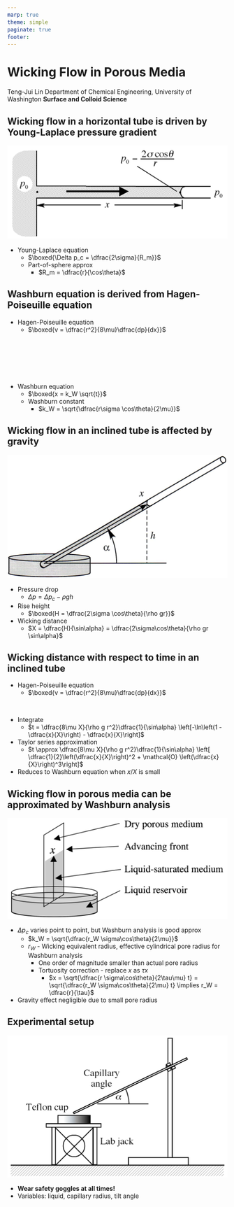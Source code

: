 ```yaml
---
marp: true
theme: simple
paginate: true
footer:
---
```

<!-- Marp for VS Code v1.5.2 -->

<!-- headingDivider: 2 -->
<!-- _class: cover -->
# Wicking Flow in Porous Media

Teng-Jui Lin
Department of Chemical Engineering, University of Washington
**Surface and Colloid Science**

## Wicking flow in a horizontal tube is driven by Young-Laplace pressure gradient

![width:700px center](wicking-horizontal-capillary-tube.png)

- Young-Laplace equation
  - $\boxed{\Delta p_c = \dfrac{2\sigma}{R_m}}$
  - Part-of-sphere approx
    - $R_m = \dfrac{r}{\cos\theta}$

## Washburn equation is derived from Hagen-Poiseuille equation

- Hagen-Poiseuille equation
  - $\boxed{v = \dfrac{r^2}{8\mu}\dfrac{dp}{dx}}$

<br/><br/><br/><br/><br/>

- Washburn equation
  - $\boxed{x = k_W \sqrt{t}}$
  - Washburn constant
    - $k_W = \sqrt{\dfrac{r\sigma \cos\theta}{2\mu}}$

## Wicking flow in an inclined tube is affected by gravity

![height:200px center](wicking-slanted-tube.png)

- Pressure drop
  - $\Delta p = \Delta p_c - \rho gh$
- Rise height
  - $\boxed{H = \dfrac{2\sigma \cos\theta}{\rho gr}}$
- Wicking distance
  - $X = \dfrac{H}{\sin\alpha} = \dfrac{2\sigma\cos\theta}{\rho gr \sin\alpha}$

## Wicking distance with respect to time in an inclined tube

- Hagen-Poiseuille equation
  - $\boxed{v = \dfrac{r^2}{8\mu}\dfrac{dp}{dx}}$

<br/>

- Integrate
  - $t = \dfrac{8\mu X}{\rho g r^2}\dfrac{1}{\sin\alpha} \left[-\ln\left(1 - \dfrac{x}{X}\right) - \dfrac{x}{X}\right]$
- Taylor series approximation
  - $t \approx \dfrac{8\mu X}{\rho g r^2}\dfrac{1}{\sin\alpha} \left[ \dfrac{1}{2}\left(\dfrac{x}{X}\right)^2 + \mathcal{O} \left(\dfrac{x}{X}\right)^3\right]$
- Reduces to Washburn equation when $x/X$ is small

## Wicking flow in porous media can be approximated by Washburn analysis

![height:220px center](wicking-porous-media.png)

- $\Delta p_c$ varies point to point, but Washburn analysis is good approx
  - $k_W = \sqrt{\dfrac{r_W \sigma\cos\theta}{2\mu}}$
  - $r_W$ - Wicking equivalent radius, effective cylindrical pore radius for Washburn analysis
    - One order of magnitude smaller than actual pore radius
    - Tortuosity correction - replace $x$ as $\tau x$
      - $x = \sqrt{\dfrac{r \sigma\cos\theta}{2\tau\mu} t} = \sqrt{\dfrac{r_W \sigma\cos\theta}{2\mu} t} \implies r_W = \dfrac{r}{\tau}$
- Gravity effect negligible due to small pore radius

## Experimental setup

![height:400px center](wicking-setup.png)

- **Wear safety goggles at all times!**
- Variables: liquid, capillary radius, tilt angle
